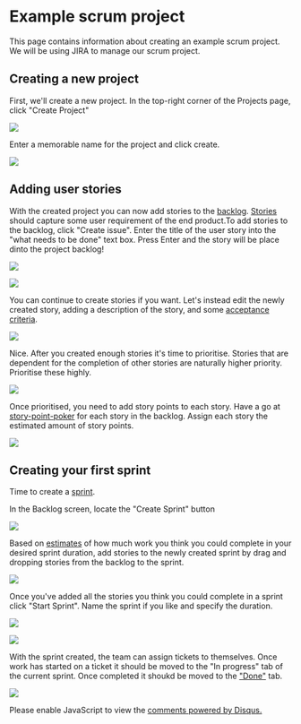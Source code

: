 # Example scrum project

This page contains information about creating an example scrum project. We will be using JIRA to manage our scrum project.

## Creating a new project

First, we'll create a new project. In the top-right corner of the Projects page, click "Create Project"

![](/img/createproject.jpg)

Enter a memorable name for the project and click create.

![](/img/createproject2.jpg)

## Adding user stories

With the created project you can now add stories to the [backlog](glossary.md#product-backlog). [Stories](glossary.md#story) should capture some user requirement of the end product.To add stories to the backlog, click "Create issue". Enter the title of the user story into the "what needs to be done" text box. Press Enter and the story will be place dinto the project backlog!

![](/img/createissue.png) 

![](/img/createissue2.png)

You can continue to create stories if you want. Let's instead edit the newly created story, adding a description of the story, and some [acceptance criteria](glossary.md#acceptance-criteria).


![](/img/editdescription.png)

Nice. After you created enough stories it's time to prioritise. Stories that are dependent for the completion of other stories are naturally higher priority. Prioritise these highly.

![](/img/prioritise.png)

Once prioritised, you need to add story points to each story. Have a go at [story-point-poker](glossary.md#poker) for each story in the backlog. Assign each story the estimated amount of story points.

![](/img/storypoints.png)

## Creating your first sprint

Time to create a [sprint](glossary.md#sprint).

In the Backlog screen, locate the "Create Sprint" button

![](/img/createsprint.png)

Based on [estimates](glossary.md#estimation) of how much work you think you could complete in your desired sprint duration, add stories to the newly created sprint by drag and dropping stories from the backlog to the sprint.

![](/img/dragdropstories.png)

Once you've added all the stories you think you could complete in a sprint click "Start Sprint". Name the sprint if you like and specify the duration.

![](/img/startsprint.png)

![](/img/startsprint2.png)

With the sprint created, the team can assign tickets to themselves. Once work has started on a ticket it should be moved to the "In progress" tab of the current sprint. Once completed it shoukd be moved to the ["Done"](glossary.md#done) tab.

![](/img/sprintboard.png)


<div id="disqus_thread"></div>
<script>

/**
*  RECOMMENDED CONFIGURATION VARIABLES: EDIT AND UNCOMMENT THE SECTION BELOW TO INSERT DYNAMIC VALUES FROM YOUR PLATFORM OR CMS.
*  LEARN WHY DEFINING THESE VARIABLES IS IMPORTANT: https://disqus.com/admin/universalcode/#configuration-variables*/
/*
var disqus_config = function () {
this.page.url = PAGE_URL;  // Replace PAGE_URL with your page's canonical URL variable
this.page.identifier = PAGE_IDENTIFIER; // Replace PAGE_IDENTIFIER with your page's unique identifier variable
};
*/
(function() { // DON'T EDIT BELOW THIS LINE
var d = document, s = d.createElement('script');
s.src = 'https://scrum101.disqus.com/embed.js';
s.setAttribute('data-timestamp', +new Date());
(d.head || d.body).appendChild(s);
})();
</script>
<noscript>Please enable JavaScript to view the <a href="https://disqus.com/?ref_noscript">comments powered by Disqus.</a></noscript>
                            



